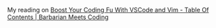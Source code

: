 My reading on  [Boost Your Coding Fu With VSCode and Vim - Table Of Contents | Barbarian Meets Coding](https://www.barbarianmeetscoding.com/boost-your-coding-fu-with-vscode-and-vim/table-of-contents) 